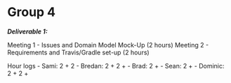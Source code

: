 # Group 4

***Deliverable 1:***

  Meeting 1 - Issues and Domain Model Mock-Up (2 hours)
  Meeting 2 - Requirements and Travis/Gradle set-up (2 hours)
  
  Hour logs
    - Sami: 2 + 2
    - Bredan: 2 + 2 +
    - Brad: 2 +
    - Sean: 2 +
    - Dominic: 2 + 2 +
